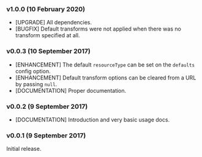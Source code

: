 ### v1.0.0 (10 February 2020)

- [UPGRADE] All dependencies.
- [BUGFIX] Default transforms were not applied when there was no transform specified at all.

### v0.0.3 (10 September 2017)

- [ENHANCEMENT] The default `resourceType` can be set on the `defaults` config option.
- [ENHANCEMENT] Default transform options can be cleared from a URL by passing `null`.
- [DOCUMENTATION] Proper documentation.

### v0.0.2 (9 September 2017)

- [DOCUMENTATION] Introduction and very basic usage docs.

### v0.0.1 (9 September 2017)

Initial release.
